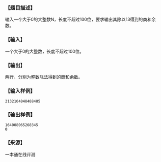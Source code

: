 ### 【题目描述】

输入一个大于0的大整数N，长度不超过100位，要求输出其除以13得到的商和余数。

### 【输入】

一个大于0的大整数，长度不超过100位。

### 【输出】

两行，分别为整数除法得到的商和余数。

### 【输入样例】

```
2132104848488485
```

### 【输出样例】

```
164008065268345
0

```


 ### 【来源】

 一本通在线评测 